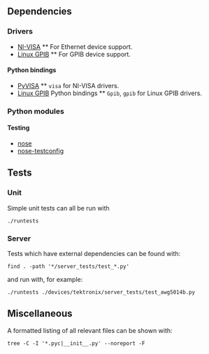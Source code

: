 ## Dependencies

### Drivers

* [NI-VISA](http://www.ni.com/visa/)
** For Ethernet device support.
* [Linux GPIB](http://linux-gpib.sourceforge.net/)
** For GPIB device support.

#### Python bindings

* [PyVISA](http://pyvisa.sourceforge.net/)
** `visa` for NI-VISA drivers.
* [Linux GPIB](http://linux-gpib.sourceforge.net/) Python bindings
** `Gpib`, `gpib` for Linux GPIB drivers.

### Python modules

#### Testing

* [nose](http://somethingaboutorange.com/mrl/projects/nose/1.0.0/)
* [nose-testconfig](http://pypi.python.org/pypi/nose-testconfig/)

## Tests

### Unit

Simple unit tests can all be run with

    ./runtests

### Server

Tests which have external dependencies can be found with:

    find . -path '*/server_tests/test_*.py'

and run with, for example:

    ./runtests ./devices/tektronix/server_tests/test_awg5014b.py

## Miscellaneous

A formatted listing of all relevant files can be shown with:

    tree -C -I '*.pyc|__init__.py' --noreport -F
